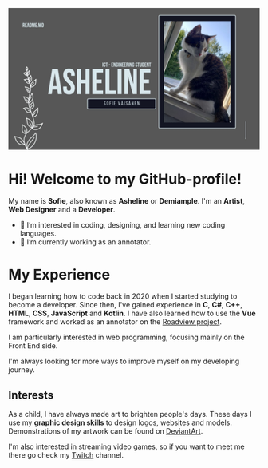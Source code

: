 
![](https://github.com/Asheline/Asheline/blob/main/Header%20-%20GitHub.jpg)

# Hi! Welcome to my GitHub-profile! 
My name is **Sofie**, also known as **Asheline** or **Demiample**.
I'm an **Artist**, **Web Designer** and a **Developer**.
-   👀  I’m interested in coding, designing, and learning new coding languages.
-   🌱  I’m currently working as an annotator.


# My Experience

I began learning how to code back in 2020 when I started studying to become a developer. Since then, I've gained experience in **C**, **C#**, **C++**, **HTML**, **CSS**, **JavaScript** and **Kotlin**. I have also learned how to use the **Vue** framework and worked as an annotator on the [Roadview project](https://roadview-project.eu/).

I am particularly interested in web programming, focusing mainly on the Front End side.

I'm always looking for more ways to improve myself on my developing journey.

## Interests

As a child, I have always made art to brighten people's days. These days I use my **graphic design skills** to design logos, websites and models. Demonstrations of my artwork can be found on [DeviantArt](https://www.deviantart.com/demiample).

I'm also interested in streaming video games, so if you want to meet me there go check my [Twitch](https://www.twitch.tv/asheline_) channel. 

<!---
Asheline/Asheline is a ✨ special ✨ repository because its `README.md` (this file) appears on your GitHub profile.
You can click the Preview link to take a look at your changes.
--->
